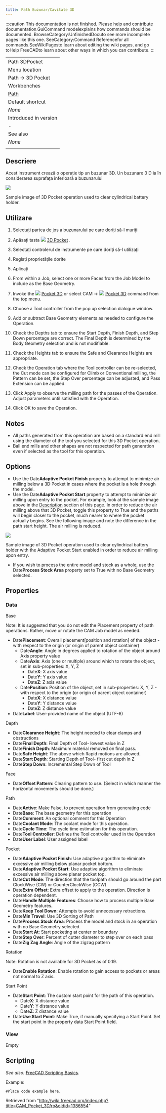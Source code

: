 ```yaml
---
title: Path Buzunar/Cavitate 3D
---
```


:::caution
This documentation is not finished. Please help and contribute documentation.GuiCommand modelexplains how commands should be documented. BrowseCategory:UnfinishedDocuto see more incomplete pages like this one. SeeCategory:Command Referencefor all commands.SeeWikiPagesto learn about editing the wiki pages, and go toHelp FreeCADto learn about other ways in which you can contribute.
:::

|                                          |
| ---------------------------------------- |
| Path 3DPocket                            |
| Menu location                            |
| Path → 3D Pocket                         |
| Workbenches                              |
| [Path](/Path_Workbench "Path Workbench") |
| Default shortcut                         |
| _None_                                   |
| Introduced in version                    |
| -                                        |
| See also                                 |
| _None_                                   |
|                                          |

## Descriere

Acest instrument crează o operație tip un buzunar 3D. Un buzunare 3 D ia în considerarea suprafața inferioară a buzunarului

![](/images/Path_3D_Pocket_Sample.png)

Sample image of 3D Pocket operation used to clear cylindrical battery holder.

## Utilizare

1. Selectați partea de jos a buzunarului pe care doriți să-l muriți
2. Apăsați tasta ![](/images/Path-3DPocket.png) [3D Pocket](/Path_Pocket_3D "Path Pocket 3D") .
3. Selectați controlerul de instrumente pe care doriți să-l utilizați
4. Reglați proprietățile dorite
5. Aplicați

6. From within a Job, select one or more Faces from the Job Model to include as the Base Geometry.
7. Invoke the ![](/images/CAM_3DPocket.svg) [Pocket 3D](/CAM_Pocket_3D "CAM Pocket 3D") or select CAM → ![](/images/CAM_3DPocket.svg) [Pocket 3D](/CAM_Pocket_3D "CAM Pocket 3D") command from the top menu.
8. Choose a Tool controller from the pop up selection dialogue window.
9. Add or subtract Base Geometry elements as needed to configure the Operation.
10. Check the Depths tab to ensure the Start Depth, Finish Depth, and Step Down percentage are correct. The Final Depth is determined by the Body Geometry selection and is not modifiable.
11. Check the Heights tab to ensure the Safe and Clearance Heights are appropriate.
12. Check the Operation tab where the Tool controller can be re-selected, the Cut mode can be configured for Climb or Conventional milling, the Pattern can be set, the Step Over percentage can be adjusted, and Pass Extension can be applied.
13. Click Apply to observe the milling path for the passes of the Operation. Adjust parameters until satisfied with the Operation.
14. Click OK to save the Operation.

## Notes

- All paths generated from this operation are based on a standard end mill using the diameter of the tool you selected for this 3D Pocket operation.
- Ball end mills and other shapes are not respected for path generation even if selected as the tool for this operation.

## Options

- Use the Date**Adaptive Pocket Finish** property to attempt to minimize air milling below a 3D Pocket in cases where the pocket is a hole through the model.
- Use the Date**Adaptive Pocket Start** property to attempt to minimize air milling upon entry to the pocket. For example, look at the sample image above in the [Description](/CAM_Pocket_3D#Description "CAM Pocket 3D") section of this page. In order to reduce the air milling above that 3D Pocket, toggle this property to True and the paths will begin closer to the pocket, much nearer to where the pocket actually begins. See the following image and note the difference in the path start height. The air milling is reduced.

![](/images/3D_Pocket_Sample_Adaptive_Start.png)

Sample image of 3D Pocket operation used to clear cylindrical battery holder with the Adaptive Pocket Start enabled in order to reduce air milling upon entry.

- If you wish to process the entire model and stock as a whole, use the Date**Process Stock Area** property set to True with no Base Geometry selected.

## Properties

### Data

Base

Note: It is suggested that you do not edit the Placement property of path operations. Rather, move or rotate the CAM Job model as needed.

- Date**Placement**: Overall placement[position and rotation] of the object - with respect to the origin (or origin of parent object container)
  - Date**Angle**: Angle in degrees applied to rotation of the object around Axis property value
  - Date**Axis**: Axis (one or multiple) around which to rotate the object, set in sub-properties: X, Y, Z
    - Date**X**: X axis value
    - Date**Y**: Y axis value
    - Date**Z**: Z axis value
  - Date**Position**: Position of the object, set in sub-properties: X, Y, Z - with respect to the origin (or origin of parent object container)
    - Date**X**: X distance value
    - Date**Y**: Y distance value
    - Date**Z**: Z distance value
- Date**Label**: User-provided name of the object (UTF-8)

Depth

- Date**Clearance Height**: The height needed to clear clamps and obstructions
- Date**Final Depth**: Final Depth of Tool- lowest value in Z
- Date**Finish Depth**: Maximum material removed on final pass.
- Date**Safe Height**: The above which Rapid motions are allowed.
- Date**Start Depth**: Starting Depth of Tool- first cut depth in Z
- Date**Step Down**: Incremental Step Down of Tool

Face

- Date**Offset Pattern**: Clearing pattern to use. (Select in which manner the horizontal movements should be done.)

Path

- Date**Active**: Make False, to prevent operation from generating code
- Date**Base**: The base geometry for this operation
- Date**Comment**: An optional comment for this Operation
- Date**Coolant Mode**: The coolant mode for this operation.
- Date**Cycle Time**: The cycle time estimation for this operation.
- Date**Tool Controller**: Defines the Tool controller used in the Operation
- Date**User Label**: User assigned label

Pocket

- Date**Adaptive Pocket Finish**: Use adaptive algorithm to eliminate excessive air milling below planar pocket bottom.
- Date**Adaptive Pocket Start**: Use adaptive algorithm to eliminate excessive air milling above planar pocket top.
- Date**Cut Mode**: The direction that the toolpath should go around the part ClockWise (CW) or CounterClockWise (CCW)
- Date**Extra Offset**: Extra offset to apply to the operation. Direction is operation dependent.
- Date**Handle Multiple Features**: Choose how to process multiple Base Geometry features.
- Date**Keep Tool Down**: Attempts to avoid unnecessary retractions.
- Date**Min Travel**: Use 3D Sorting of Path
- Date**Process Stock Area**: Process the model and stock in an operation with no Base Geometry selected.
- Date**Start At**: Start pocketing at center or boundary
- Date**Step Over**: Percent of cutter diameter to step over on each pass
- Date**Zig Zag Angle**: Angle of the zigzag pattern

Rotation

Note: Rotation is not available for 3D Pocket as of 0.19.

- Date**Enable Rotation**: Enable rotation to gain access to pockets or areas not normal to Z axis.

Start Point

- Date**Start Point**: The custom start point for the path of this operation.
  - Date**X**: X distance value
  - Date**Y**: Y distance value
  - Date**Z**: Z distance value
- Date**Use Start Point**: Make True, if manually specifying a Start Point. Set the start point in the property data Start Point field.

### View

Empty

## Scripting

_See also:_ [FreeCAD Scripting Basics](/FreeCAD_Scripting_Basics "FreeCAD Scripting Basics").

Example:

```
#Place code example here.

```

Retrieved from "<http://wiki.freecad.org/index.php?title=CAM_Pocket_3D/ro&oldid=1386554>"
